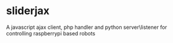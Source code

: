 sliderjax
=========

A javascript ajax client, php handler and python server\listener for controlling raspberrypi based robots

